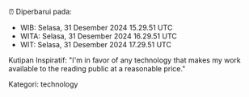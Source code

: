 ⏰ Diperbarui pada:
- WIB: Selasa, 31 Desember 2024 15.29.51 UTC
- WITA: Selasa, 31 Desember 2024 16.29.51 UTC
- WIT: Selasa, 31 Desember 2024 17.29.51 UTC

Kutipan Inspiratif:
"I'm in favor of any technology that makes my work available to the reading public at a reasonable price."


Kategori: technology

